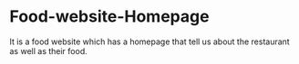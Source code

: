 # Food-website-Homepage
It is a food website which has a homepage that tell us about the restaurant as well as their food.
